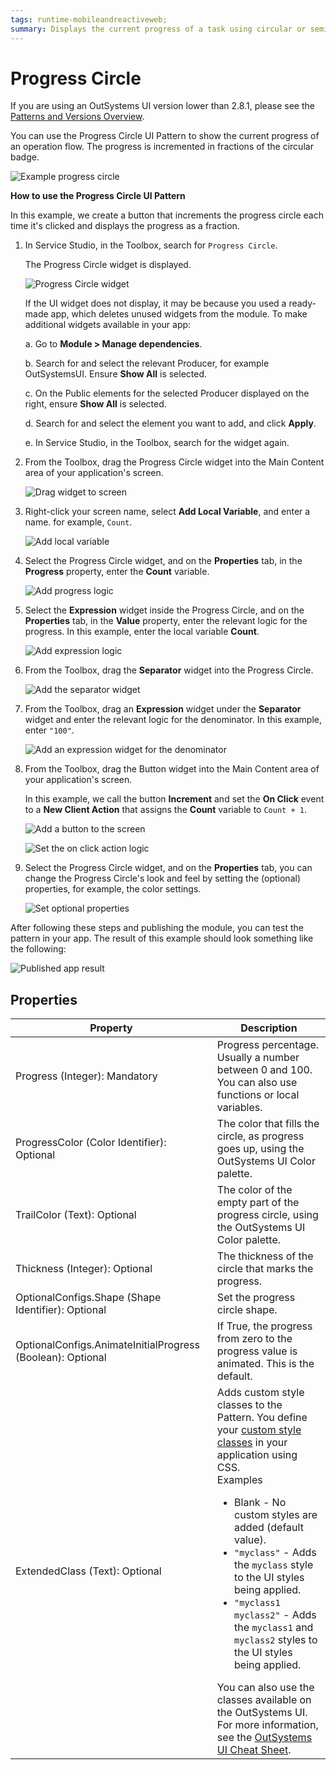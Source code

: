 ```yaml
---
tags: runtime-mobileandreactiveweb;
summary: Displays the current progress of a task using circular or semi-circular progress indicators.
---
```


# Progress Circle

<div class="info" markdown="1">

If you are using an OutSystems UI version lower than 2.8.1, please see the [Patterns and Versions Overview](https://outsystemsui.outsystems.com/OutsystemsUiWebsite/MigrationOverview).
                            
</div>

You can use the Progress Circle UI Pattern to show the current progress of an operation flow. The progress is incremented in fractions of the circular badge.

![Example progress circle](<images/progresscircle-example-ss.png>)

**How to use the Progress Circle UI Pattern**

In this example, we create a button that increments the progress circle each time it's clicked and displays the progress as a fraction.

1. In Service Studio, in the Toolbox, search for `Progress Circle`.

    The Progress Circle widget is displayed.

    ![Progress Circle widget](<images/progresscircle-widget-ss.png>)

    If the UI widget does not display, it may be because you used a ready-made app, which deletes unused widgets from the module. To make additional widgets available in your app:

    a. Go to **Module > Manage dependencies**.

    b. Search for and select the relevant Producer, for example OutSystemsUI. Ensure **Show All** is selected. 

    c. On the Public elements for the selected Producer displayed on the right, ensure **Show All** is selected.
    
    d. Search for and select the element you want to add, and click **Apply**. 
    
    e. In Service Studio, in the Toolbox, search for the widget again.

1. From the Toolbox, drag the Progress Circle widget into the Main Content area of your application's screen.

    ![Drag widget to screen](<images/progresscircle-dragwidget-ss.png>)

1. Right-click your screen name, select **Add Local Variable**, and enter a name. for example, `Count`.

    ![Add local variable](<images/progresscircle-variable-ss.png>)

1. Select the Progress Circle widget, and on the **Properties** tab, in the **Progress** property, enter the **Count** variable. 

    ![Add progress logic](<images/progresscircle-logic-ss.png>)

1. Select the **Expression** widget inside the Progress Circle, and on the **Properties** tab, in the **Value** property, enter the relevant logic for the progress. In this example, enter the local variable **Count**. 

    ![Add expression logic](<images/progresscircle-expression-ss.png>)

1. From the Toolbox, drag the **Separator** widget into the Progress Circle.

    ![Add the separator widget](<images/progresscircle-separator-ss.png>)

1. From the Toolbox, drag an **Expression** widget under the **Separator** widget and enter the relevant logic for the denominator. In this example, enter ``"100"``.

    ![Add an expression widget for the denominator](<images/progresscircle-denominator-ss.png>)

1. From the Toolbox, drag the Button widget into the Main Content area of your application's screen. 

    In this example, we call the button **Increment** and set the **On Click** event to a  **New Client Action** that assigns the **Count** variable to `Count + 1`.

    ![Add a button to the screen](<images/progresscircle-button-ss.png>)

    ![Set the on click action logic](<images/progresscircle-assign-ss.png>)

1. Select the Progress Circle widget, and on the **Properties** tab, you can change the Progress Circle's look and feel by setting the (optional) properties, for example, the color settings.

    ![Set optional properties](<images/progresscircle-properties-ss.png>)

After following these steps and publishing the module, you can test the pattern in your app. The result of this example should look something like the following:

![Published app result](<images/progresscircle-result-ss.png>)

## Properties

| Property | Description |
|---|---|
|Progress (Integer): Mandatory | Progress percentage. Usually a number between 0 and 100. You can also use functions or local variables.|
|ProgressColor (Color Identifier): Optional | The color that fills the circle, as progress goes up, using the OutSystems UI Color palette.
|TrailColor (Text): Optional | The color of the empty part of the progress circle, using the OutSystems UI Color palette.  |
|Thickness (Integer): Optional | The thickness of the circle that marks the progress. |
|OptionalConfigs.Shape (Shape Identifier): Optional  | Set the progress circle shape.|
|OptionalConfigs.AnimateInitialProgress (Boolean): Optional  | If True, the progress from zero to the progress value is animated. This is the default.|
|ExtendedClass (Text): Optional | Adds custom style classes to the Pattern. You define your [custom style classes](../../../../../develop/ui/look-feel/css.md) in your application using CSS. <br/>Examples <ul><li>Blank - No custom styles are added (default value).</li><li>``"myclass"`` - Adds the ``myclass`` style to the UI styles being applied.</li><li>``"myclass1 myclass2"`` - Adds the ``myclass1`` and ``myclass2`` styles to the UI styles being applied.</li></ul>You can also use the classes available on the OutSystems UI. For more information, see the [OutSystems UI Cheat Sheet](https://outsystemsui.outsystems.com/OutSystemsUIWebsite/CheatSheet). |
